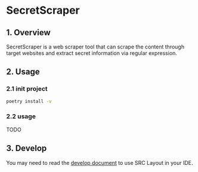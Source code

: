 # SecretScraper

## 1. Overview

SecretScraper is a web scraper tool that can scrape the content through target websites and extract secret information via regular expression.

## 2. Usage

### 2.1 init project

```bash
poetry install -v
```

### 2.2 usage

TODO

## 3. Develop

You may need to read the [develop document](./docs/development.md) to use SRC Layout in your IDE.
